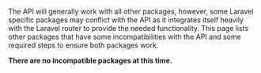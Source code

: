 The API will generally work with all other packages, however, some Laravel specific packages may conflict with the API as it integrates itself heavily with the Laravel router to provide the needed functionality. This page lists other packages that have some incompatibilities with the API and some required steps to ensure both packages work.

**There are no incompatible packages at this time.**
